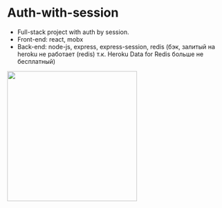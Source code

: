 # Auth-with-session
* Full-stack project with auth by session.
* Front-end: react, mobx
* Back-end: node-js, express, express-session, redis (бэк, залитый на heroku не работает (redis) т.к. Heroku Data for Redis больше не бесплатный)
<img src="https://user-images.githubusercontent.com/56224288/194920146-5be339fa-899a-49f6-a397-f834f2dafce4.jpg" height="300">
